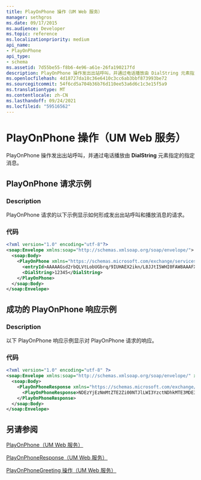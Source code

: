 ```yaml
---
title: PlayOnPhone 操作（UM Web 服务）
manager: sethgros
ms.date: 09/17/2015
ms.audience: Developer
ms.topic: reference
ms.localizationpriority: medium
api_name:
- PlayOnPhone
api_type:
- schema
ms.assetid: 7d55be55-f8b6-4e96-a61e-26fa190217fd
description: PlayOnPhone 操作发出出站呼叫，并通过电话播放由 DialString 元素指定的指定消息。
ms.openlocfilehash: 4d18727da18c36e6410c3cc6ab3bbf873993be72
ms.sourcegitcommit: 54f6cd5a704b36b76d110ee53a6d6c1c3e15f5a9
ms.translationtype: MT
ms.contentlocale: zh-CN
ms.lasthandoff: 09/24/2021
ms.locfileid: "59516562"
---
```

# <a name="playonphone-operation-um-web-service"></a>PlayOnPhone 操作（UM Web 服务）

PlayOnPhone 操作发出出站呼叫，并通过电话播放由 **DialString** 元素指定的指定消息。 
  
## <a name="playonphone-request-example"></a>PlayOnPhone 请求示例

### <a name="description"></a>Description

PlayOnPhone 请求的以下示例显示如何形成发出出站呼叫和播放消息的请求。
  
### <a name="code"></a>代码

```XML
<?xml version="1.0" encoding="utf-8"?>
<soap:Envelope xmlns:soap="http://schemas.xmlsoap.org/soap/envelope/">
  <soap:Body>
    <PlayOnPhone xmlns="https://schemas.microsoft.com/exchange/services/2006/messages">
      <entryId>AAAAAGsd2rbQLVtLobUGbrq/9IUHAEX2ikn/L8JJtI5WHI0FAW8AAAFXHhsAACxVpEl+KVVLl957wp//x6UAGAetcDUAAA==</entryId>
      <DialString>12345</DialString>
    </PlayOnPhone>
  </soap:Body>
</soap:Envelope>
```

## <a name="successful-playonphone-response-example"></a>成功的 PlayOnPhone 响应示例

### <a name="description"></a>Description

以下 PlayOnPhone 响应示例显示对 PlayOnPhone 请求的响应。
  
### <a name="code"></a>代码

```XML
<?xml version="1.0" encoding="utf-8" ?> 
<soap:Envelope xmlns:soap="http://schemas.xmlsoap.org/soap/envelope/" xmlns:xsi="http://www.w3.org/2001/XMLSchema-instance" xmlns:xsd="http://www.w3.org/2001/XMLSchema">
  <soap:Body>
    <PlayOnPhoneResponse xmlns="https://schemas.microsoft.com/exchange/services/2006/messages">
      <PlayOnPhoneResponse>NDEzYjEzNmMtZTE2Zi00NTJlLWI3YzctNDhkMTE3MDE3YjlmQGRmLWV1bS0wMS5leGNoYW5nZS5jb3JwLm1pY3Jvc29mdC5jb20=</PlayOnPhoneResponse> 
    </PlayOnPhoneResponse>
  </soap:Body>
</soap:Envelope>
```

## <a name="see-also"></a>另请参阅



[PlayOnPhone（UM Web 服务）](playonphone-um-web-service.md)
  
[PlayOnPhoneResponse（UM Web 服务）](playonphoneresponse-um-web-service.md)
  
[PlayOnPhoneGreeting 操作（UM Web 服务）](playonphonegreeting-operation-um-web-service.md)

